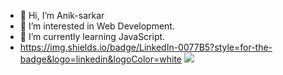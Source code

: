 - 👋 Hi, I’m Anik-sarkar
- 👀 I’m interested in Web Development.
- 🌱 I’m currently learning JavaScript.
- https://img.shields.io/badge/LinkedIn-0077B5?style=for-the-badge&logo=linkedin&logoColor=white <img src="{https://www.linkedin.com/in/anik-sarkar-463335192/}" />

<!---
Anik-sarkar1/Anik-sarkar1 is a ✨ special ✨ repository because its `README.md` (this file) appears on your GitHub profile.
You can click the Preview link to take a look at your changes.
--->

